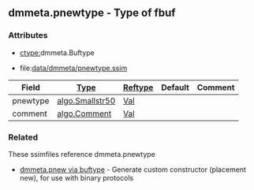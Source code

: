 ## dmmeta.pnewtype - Type of fbuf


### Attributes
<a href="#attributes"></a>
<!-- dev.mdmark  mdmark:MDSECTION  state:BEG_AUTO  param:Attributes -->
* [ctype:](/txt/ssimdb/dmmeta/ctype.md)dmmeta.Buftype

* file:[data/dmmeta/pnewtype.ssim](/data/dmmeta/pnewtype.ssim)

|Field|[Type](/txt/ssimdb/dmmeta/ctype.md)|[Reftype](/txt/ssimdb/dmmeta/reftype.md)|Default|Comment|
|---|---|---|---|---|
|pnewtype|[algo.Smallstr50](/txt/protocol/algo/README.md#algo-smallstr50)|[Val](/txt/exe/amc/reftypes.md#val)|||
|comment|[algo.Comment](/txt/protocol/algo/Comment.md)|[Val](/txt/exe/amc/reftypes.md#val)|||

<!-- dev.mdmark  mdmark:MDSECTION  state:END_AUTO  param:Attributes -->

### Related
<a href="#related"></a>
<!-- dev.mdmark  mdmark:MDSECTION  state:BEG_AUTO  param:Related -->
These ssimfiles reference dmmeta.pnewtype

* [dmmeta.pnew via buftype](/txt/ssimdb/dmmeta/pnew.md) - Generate custom constructor (placement new), for use with binary protocols 

<!-- dev.mdmark  mdmark:MDSECTION  state:END_AUTO  param:Related -->

